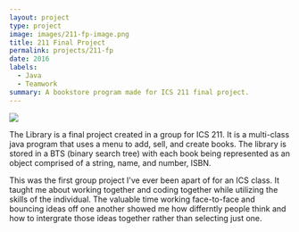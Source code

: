 ```yaml
---
layout: project
type: project
image: images/211-fp-image.png
title: 211 Final Project
permalink: projects/211-fp
date: 2016
labels:
  - Java
  - Teamwork
summary: A bookstore program made for ICS 211 final project.
---
```


<img class="ui image" src="{{ site.baseurl }}/images/211-fp-code.png">

The Library is a final project created in a group for ICS 211. It is a multi-class java program that uses a menu to add, sell, and create books. The library is stored in a BTS (binary search tree) with each book being represented as an object comprised of a string, name, and number, ISBN. 

This was the first group project I've ever been apart of for an ICS class. It taught me about working together and coding together while utilizing the skills of the individual. The valuable time working face-to-face and bouncing ideas off one another showed me how differntly people think and how to intergrate those ideas together rather than selecting just one. 
